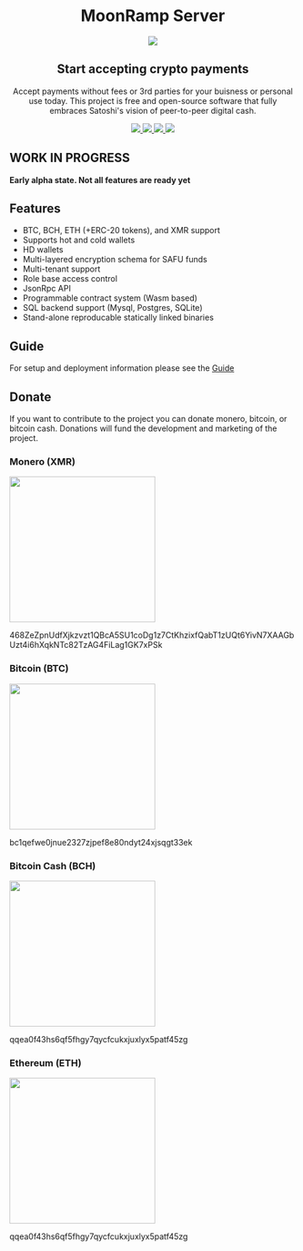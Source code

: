 <div align="center">
  <h1>MoonRamp Server</h1>

  <image src="./moonramp_icon.png">

  <h2>Start accepting crypto payments</h2>
  
  <div><p>
    Accept payments without fees or 3rd parties for your buisness or personal use today.
    This project is free and open-source software that fully embraces Satoshi's vision of peer-to-peer digital cash.
  </p></div>
  
  <div><p>
    <a href="https://github.com/MoonRamp/moonramp/actions/workflows/rust.yml">
      <img src="https://github.com/MoonRamp/moonramp/actions/workflows/rust.yml/badge.svg?branch=master"/>
    </a>
    <a href="https://github.com/moonramp/moonramp/releases">
      <img src="https://img.shields.io/github/v/release/moonramp/moonramp"/>
    </a>
    <a href="https://hub.docker.com/r/moonramp/moonramp">
      <img src="https://img.shields.io/docker/v/moonramp/moonramp"/>
    </a>
    <a href="https://github.com/moonramp/moonramp/blob/master/LICENSE">
      <img src="https://img.shields.io/github/license/moonramp/moonramp"/>
    </a>
  </p></div>
</div>

## WORK IN PROGRESS

<b>Early alpha state. Not all features are ready yet</b>

## Features
* BTC, BCH, ETH (+ERC-20 tokens), and XMR support
* Supports hot and cold wallets
* HD wallets
* Multi-layered encryption schema for SAFU funds
* Multi-tenant support
* Role base access control
* JsonRpc API
* Programmable contract system (Wasm based)
* SQL backend support (Mysql, Postgres, SQLite)
* Stand-alone reproducable statically linked binaries

## Guide

For setup and deployment information please see the [Guide]()

## Donate

If you want to contribute to the project you can donate monero, bitcoin, or bitcoin cash.
Donations will fund the development and marketing of the project.

### Monero (XMR)
<image width="256" src="./moonramp_monero.jpeg">
<p>468ZeZpnUdfXjkzvzt1QBcA5SU1coDg1z7CtKhzixfQabT1zUQt6YivN7XAAGbUzt4i6hXqkNTc82TzAG4FiLag1GK7xPSk</p>

### Bitcoin (BTC)
<image width="256" src="./moonramp_bitcoin.jpeg">
<p>bc1qefwe0jnue2327zjpef8e80ndyt24xjsqgt33ek</p>

### Bitcoin Cash (BCH)
<image width="256" src="./moonramp_bitcoincash.jpeg">
<p>qqea0f43hs6qf5fhgy7qycfcukxjuxlyx5patf45zg</p>

### Ethereum (ETH)
<image width="256" src="./moonramp_bitcoincash.jpeg">
<p>qqea0f43hs6qf5fhgy7qycfcukxjuxlyx5patf45zg</p>
